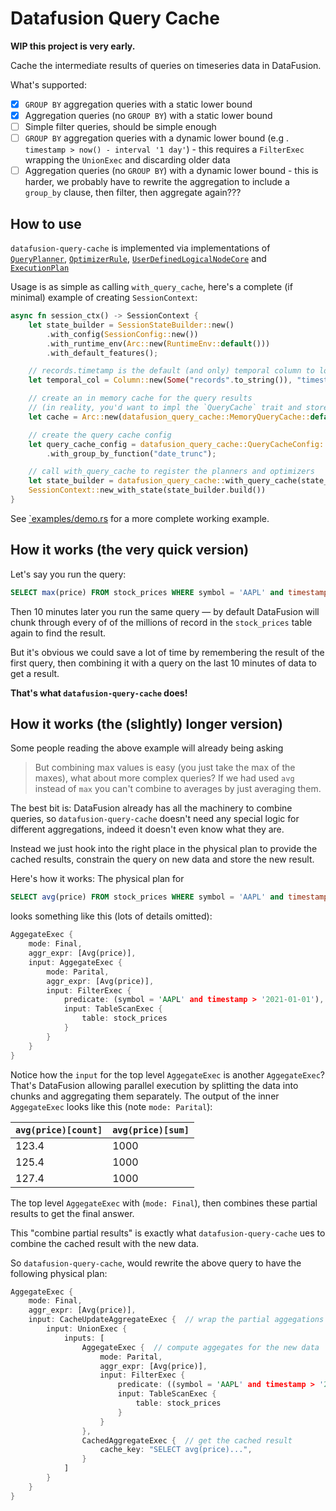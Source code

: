 # Datafusion Query Cache

**WIP this project is very early.**

Cache the intermediate results of queries on timeseries data in DataFusion.

What's supported:
* [x] `GROUP BY` aggregation queries with a static lower bound
* [x] Aggregation queries (no `GROUP BY`) with a static lower bound
* [ ] Simple filter queries, should be simple enough
* [ ] `GROUP BY` aggregation queries with a dynamic lower bound (e.g . `timestamp > now() - interval '1 day'`) - this requires a `FilterExec` wrapping the `UnionExec` and discarding older data
* [ ] Aggregation queries (no `GROUP BY`) with a dynamic lower bound - this is harder, we probably have to rewrite the aggregation to include a `group_by` clause, then filter, then aggregate again???

## How to use

`datafusion-query-cache` is implemented via implementations of
[`QueryPlanner`](https://docs.rs/datafusion/latest/datafusion/execution/context/trait.QueryPlanner.html),
[`OptimizerRule`](https://docs.rs/datafusion/latest/datafusion/optimizer/trait.OptimizerRule.html),
[`UserDefinedLogicalNodeCore`](https://docs.rs/datafusion/latest/datafusion/logical_expr/trait.UserDefinedLogicalNodeCore.html) and
[`ExecutionPlan`](https://docs.rs/datafusion/latest/datafusion/physical_plan/trait.ExecutionPlan.html)

Usage is as simple as calling `with_query_cache`, here's a complete (if minimal) example of creating `SessionContext`:

```rs
async fn session_ctx() -> SessionContext {
    let state_builder = SessionStateBuilder::new()
        .with_config(SessionConfig::new())
        .with_runtime_env(Arc::new(RuntimeEnv::default()))
        .with_default_features();

    // records.timetamp is the default (and only) temporal column to look at
    let temporal_col = Column::new(Some("records".to_string()), "timestamp".to_string());

    // create an in memory cache for the query results
    // (in reality, you'd want to impl the `QueryCache` trait and store the data somewhere persistent)
    let cache = Arc::new(datafusion_query_cache::MemoryQueryCache::default());

    // create the query cache config
    let query_cache_config = datafusion_query_cache::QueryCacheConfig::new(temporal_col, cache)
        .with_group_by_function("date_trunc");

    // call with_query_cache to register the planners and optimizers
    let state_builder = datafusion_query_cache::with_query_cache(state_builder, query_cache_config);
    SessionContext::new_with_state(state_builder.build())
}
```

See [`examples/demo.rs](./examples/demo.rs) for a more complete working example.


## How it works (the very quick version)

Let's say you run the query:

```sql
SELECT max(price) FROM stock_prices WHERE symbol = 'AAPL' and timestamp > '2021-01-01'
```

Then 10 minutes later you run the same query — by default DataFusion will chunk through every
of of the millions of record in the `stock_prices` table again to find the result.

But it's obvious we could save a lot of time by remembering the result of the first query,
then combining it with a query on the last 10 minutes of data to get a result.

**That's what `datafusion-query-cache` does!**

## How it works (the (slightly) longer version)

Some people reading the above example will already being asking

> But combining max values is easy (you just take the max of the maxes), what about more complex queries?
> If we had used `avg` instead of `max` you can't combine to averages by just averaging them.

The best bit is: DataFusion already has all the machinery to combine queries, so `datafusion-query-cache`
doesn't need any special logic for different aggregations, indeed it doesn't even know what they are.

Instead we just hook into the right place in the physical plan to provide the cached results, constrain the query
on new data and store the new result.

Here's how it works: The physical plan for

```sql
SELECT avg(price) FROM stock_prices WHERE symbol = 'AAPL' and timestamp > '2021-01-01'
```

looks something like this (lots of details omitted):

```rs
AggegateExec {
    mode: Final,
    aggr_expr: [Avg(price)],
    input: AggegateExec {
        mode: Parital,
        aggr_expr: [Avg(price)],
        input: FilterExec {
            predicate: (symbol = 'AAPL' and timestamp > '2021-01-01'),
            input: TableScanExec {
                table: stock_prices
            }
        }
    }
}
```

Notice how the `input` for the top level `AggegateExec` is another `AggegateExec`?
That's DataFusion allowing parallel execution by splitting the data into chunks and aggregating them separately.
The output of the inner `AggegateExec` looks like this (note `mode: Parital`):

| `avg(price)[count]` | `avg(price)[sum]` |
|---------------------|-------------------|
| 123.4               | 1000              |
| 125.4               | 1000              |
| 127.4               | 1000              |

The top level `AggegateExec` with (`mode: Final`), then combines these partial results to get the final answer.

This "combine partial results" is exactly what `datafusion-query-cache` ues to combine the cached result with the new data.

So `datafusion-query-cache`, would rewrite the above query to have the following physical plan:

```rs
AggegateExec {
    mode: Final,
    aggr_expr: [Avg(price)],
    input: CacheUpdateAggregateExec {  // wrap the partial aggegations and stores the result for later
        input: UnionExec {
            inputs: [
                AggegateExec {  // compute aggegates for the new data
                    mode: Parital,
                    aggr_expr: [Avg(price)],
                    input: FilterExec {
                        predicate: ((symbol = 'AAPL' and timestamp > '2021-01-01') and timestamp < '{last run}'),
                        input: TableScanExec {
                            table: stock_prices
                        }
                    }
                },
                CachedAggregateExec {  // get the cached result
                    cache_key: "SELECT avg(price)...",
                }
            ]
        }
    }
}
```
